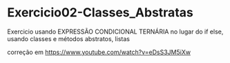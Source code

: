 # Exercicio02-Classes_Abstratas
Exercicio usando EXPRESSÃO CONDICIONAL TERNÁRIA no lugar do if else, usando classes e métodos abstratos, listas

correção em https://www.youtube.com/watch?v=eDsS3JM5iXw
